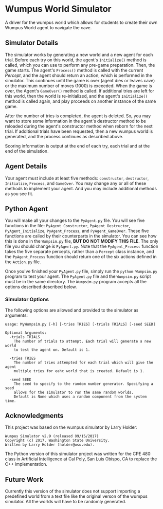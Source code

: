 # Wumpus World Simulator #
A driver for the wumpus world which allows for students to create their own Wumpus World agent to navigate the cave.

## Simulator Details ##
The simulator works by generating a new world and a new agent for each trial.
Before each try on this world, the agent's `Initialize()` method is called, which
you can use to perform any pre-game preparation. Then, the game starts.  The
agent's `Process()` method is called with the current *Percept*, and the agent
should return an action, which is performed in the simulator. This continues
until the game is over (agent dies or leaves cave) or the maximum number of
moves (1000) is exceeded. When the game is over, the Agent's `GameOver()` method
is called. If additional tries are left for this world, then the world is
re-initialized, and the agent's `Initialize()` method is called again, and play
proceeds on another instance of the same game.

After the number of tries is completed, the agent is deleted. So, you may want
to store some information in the agent's destructor method to be reloaded
during the agent's constructor method when reborn for the next trial. If
additional trials have been requested, then a new wumpus world is generated,
and the process continues as described above.

Scoring information is output at the end of each try, each trial and at the end
of the simulation.

## Agent Details ##
Your agent must include at least five methods: `constructor`, `destructor`,
`Initialize`, `Process`, and `GameOver`. You may change any or all of these methods
to implement your agent. And you may include additional methods as you see fit.

## Python Agent ##
You will make all your changes to the `PyAgent.py` file. You will see five
functions in the file: `PyAgent_Constructor`, `PyAgent_Destructor`,
`PyAgent_Initialize`, `PyAgent_Process`, and `PyAgent_GameOver`. These five functions
are called by their counterparts in the simulator.  You can
see how this is done in the `Wumpsim.py` file, **BUT DO NOT MODIFY THIS
FILE**.  The only file you should change is `PyAgent.py`. Note that the
`PyAgent_Process` function takes the five separate percepts, rather than a
`Percept` class instance, and the `PyAgent_Process` function should return one of
the six actions defined in the `Action.py` file.

Once you've finished your `PyAgent.py` file, simply run the `python Wumpsim.py` program
to test your agent. The `PyAgent.py` file and the `Wumpsim.py` script must be
in the same directory. The `Wumpsim.py` program accepts all the options
described described below.

### Simulator Options ### 
The following options are allowed and provided to the simulator as arguments:

```
usage: MyWumpsim.py [-h] [-tries TRIES] [-trials TRIALS] [-seed SEED]

Optional Arguments:
  -trials TRIALS
    The number of trials to attempt. Each trial will generate a new world
    to test the agent on. Default is 1.
  
  -tries TRIES
    The number of tries attempted for each trial which will give the agent
    multiple tries for eahc world that is created. Default is 1.
  
  -seed SEED
    The seed to specify to the random number generator. Specifying a seed 
    allows for the simulator to run the same random worlds.
    Default is None which uses a random component from the system time.
```

## Acknowledgments ##
This project was based on the wumpus simulator by Larry Holder:

```
Wumpus Simulator v2.9 (released 09/15/2017)
Copyright (c) 2017. Washington State University.
Written by Larry Holder (holder@wsu.edu).
```

The Python version of this simulator project was written for the CPE 480 class in Artificial Intelligence at Cal Poly, San Luis Obispo, CA to replace the C++ implementation.

## Future Work ## 
Currently this version of the simulator does not support importing a predefined world from a text file like the original verson of the wumpus simulator. All the worlds will have to be randomly generated.
